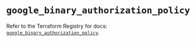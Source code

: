 # `google_binary_authorization_policy`

Refer to the Terraform Registry for docs: [`google_binary_authorization_policy`](https://registry.terraform.io/providers/hashicorp/google/5.34.0/docs/resources/binary_authorization_policy).
